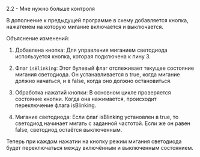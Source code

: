 2.2 - Мне нужно больше контроля

В дополнение к предыдущей программе в схему добавляется кнопка, нажатеием на которую мигание включается и выключается.

Объяснение изменений:

1. Добавлена кнопка: Для управления миганием светодиода используется кнопка, которая подключена к пину 3.

2. Флаг `isBlinking`: Этот булевый флаг отслеживает текущее состояние мигания светодиода. Он устанавливается в true, когда мигание должно начаться, и в false, когда оно должно остановиться.

3. Обработка нажатий кнопки: В основном цикле проверяется состояние кнопки. Когда она нажимается, происходит переключение флага isBlinking.

4. Мигание светодиода: Если флаг isBlinking установлен в true, то светодиод начинает мигать с заданной частотой. Если же он равен false, светодиод остаётся выключенным.

Теперь при каждом нажатии на кнопку режим мигания светодиода будет переключаться между включённым и выключенным состоянием.